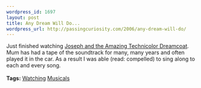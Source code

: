 ```yaml
--- 
wordpress_id: 1697
layout: post
title: Any Dream Will Do...
wordpress_url: http://passingcuriosity.com/2006/any-dream-will-do/
---
```

Just finished watching <a class="title" href="http://imdb.com/title/tt0175790/">Joseph and the Amazing Technicolor Dreamcoat</a>. Mum has had a tape of the soundtrack for many, many years and often played it in the car. As a result I was able (read: compelled) to sing along to each and every song.<br /><br /><span class="tags"><strong>Tags:</strong> <a rel="tag" href="http://del.icio.us/thsutton/watching">Watching</a> <a rel="tag" href="http://del.icio.us/thsutton/musicals">Musicals</a></span>
